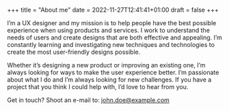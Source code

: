 +++
title = "About me"
date = 2022-11-27T12:41:41+01:00
draft = false
+++

I’m a UX designer and my mission is to help people have the best possible
experience when using products and services. I work to understand the needs of
users and create designs that are both effective and appealing. I’m constantly
learning and investigating new techniques and technologies to create the most
user-friendly designs possible.

Whether it’s designing a new product or improving an existing one, I’m always
looking for ways to make the user experience better. I’m passionate about what I
do and I’m always looking for new challenges. If you have a project that you
think I could help with, I’d love to hear from you.

Get in touch? Shoot an e-mail to: john.doe@example.com
